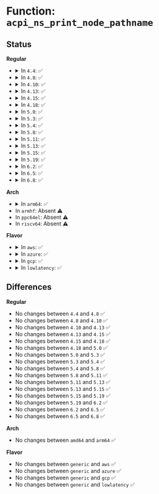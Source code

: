 # Function: <code>acpi_ns_print_node_pathname</code>

## Status
<b>Regular</b>
<ul>
<li>
<details>
<summary>In <code>4.4</code>: ✅</summary>

```c
void acpi_ns_print_node_pathname(struct acpi_namespace_node *node, const char *message);
```

**Collision:** Unique Global

**Inline:** No

**Transformation:** False

**Instances:**

```
In drivers/acpi/acpica/nsutils.c (ffffffff8149ee00)
Location: drivers/acpi/acpica/nsutils.c:71
Inline: False
Direct callers:
  - drivers/acpi/acpica/uterror.c:acpi_ut_method_error
```
**Symbols:**

```
ffffffff8149ee00-ffffffff8149ee9f: acpi_ns_print_node_pathname (STB_GLOBAL)
```
</details>
</li>
<li>
<details>
<summary>In <code>4.8</code>: ✅</summary>

```c
void acpi_ns_print_node_pathname(struct acpi_namespace_node *node, const char *message);
```

**Collision:** Unique Global

**Inline:** No

**Transformation:** False

**Instances:**

```
In drivers/acpi/acpica/nsutils.c (ffffffff814ee115)
Location: drivers/acpi/acpica/nsutils.c:71
Inline: False
Direct callers:
  - drivers/acpi/acpica/uterror.c:acpi_ut_method_error
```
**Symbols:**

```
ffffffff814ee115-ffffffff814ee1b4: acpi_ns_print_node_pathname (STB_GLOBAL)
```
</details>
</li>
<li>
<details>
<summary>In <code>4.10</code>: ✅</summary>

```c
void acpi_ns_print_node_pathname(struct acpi_namespace_node *node, const char *message);
```

**Collision:** Unique Global

**Inline:** No

**Transformation:** False

**Instances:**

```
In drivers/acpi/acpica/nsutils.c (ffffffff81510b7d)
Location: drivers/acpi/acpica/nsutils.c:71
Inline: False
Direct callers:
  - drivers/acpi/acpica/uterror.c:acpi_ut_method_error
```
**Symbols:**

```
ffffffff81510b7d-ffffffff81510c1c: acpi_ns_print_node_pathname (STB_GLOBAL)
```
</details>
</li>
<li>
<details>
<summary>In <code>4.13</code>: ✅</summary>

```c
void acpi_ns_print_node_pathname(struct acpi_namespace_node *node, const char *message);
```

**Collision:** Unique Global

**Inline:** No

**Transformation:** False

**Instances:**

```
In drivers/acpi/acpica/nsutils.c (ffffffff8152123b)
Location: drivers/acpi/acpica/nsutils.c:71
Inline: False
Direct callers:
  - drivers/acpi/acpica/psparse.c:acpi_ps_parse_aml
  - drivers/acpi/acpica/uterror.c:acpi_ut_method_error
```
**Symbols:**

```
ffffffff8152123b-ffffffff815212d0: acpi_ns_print_node_pathname (STB_GLOBAL)
```
</details>
</li>
<li>
<details>
<summary>In <code>4.15</code>: ✅</summary>

```c
void acpi_ns_print_node_pathname(struct acpi_namespace_node *node, const char *message);
```

**Collision:** Unique Global

**Inline:** No

**Transformation:** False

**Instances:**

```
In drivers/acpi/acpica/nsutils.c (ffffffff81575083)
Location: drivers/acpi/acpica/nsutils.c:71
Inline: False
Direct callers:
  - drivers/acpi/acpica/psparse.c:acpi_ps_parse_aml
  - drivers/acpi/acpica/uterror.c:acpi_ut_method_error
```
**Symbols:**

```
ffffffff81575083-ffffffff81575118: acpi_ns_print_node_pathname (STB_GLOBAL)
```
</details>
</li>
<li>
<details>
<summary>In <code>4.18</code>: ✅</summary>

```c
void acpi_ns_print_node_pathname(struct acpi_namespace_node *node, const char *message);
```

**Collision:** Unique Global

**Inline:** No

**Transformation:** False

**Instances:**

```
In drivers/acpi/acpica/nsutils.c (ffffffff815abff8)
Location: drivers/acpi/acpica/nsutils.c:37
Inline: False
Direct callers:
  - drivers/acpi/acpica/psparse.c:acpi_ps_parse_aml
  - drivers/acpi/acpica/uterror.c:acpi_ut_method_error
```
**Symbols:**

```
ffffffff815abff8-ffffffff815ac08d: acpi_ns_print_node_pathname (STB_GLOBAL)
```
</details>
</li>
<li>
<details>
<summary>In <code>5.0</code>: ✅</summary>

```c
void acpi_ns_print_node_pathname(struct acpi_namespace_node *node, const char *message);
```

**Collision:** Unique Global

**Inline:** No

**Transformation:** False

**Instances:**

```
In drivers/acpi/acpica/nsutils.c (ffffffff815c4fef)
Location: drivers/acpi/acpica/nsutils.c:37
Inline: False
Direct callers:
  - drivers/acpi/acpica/psparse.c:acpi_ps_parse_aml
  - drivers/acpi/acpica/uterror.c:acpi_ut_method_error
```
**Symbols:**

```
ffffffff815c4fef-ffffffff815c5084: acpi_ns_print_node_pathname (STB_GLOBAL)
```
</details>
</li>
<li>
<details>
<summary>In <code>5.3</code>: ✅</summary>

```c
void acpi_ns_print_node_pathname(struct acpi_namespace_node *node, const char *message);
```

**Collision:** Unique Global

**Inline:** No

**Transformation:** False

**Instances:**

```
In drivers/acpi/acpica/nsutils.c (ffffffff815f68d6)
Location: drivers/acpi/acpica/nsutils.c:37
Inline: False
Direct callers:
  - drivers/acpi/acpica/psparse.c:acpi_ps_parse_aml
  - drivers/acpi/acpica/uterror.c:acpi_ut_method_error
```
**Symbols:**

```
ffffffff815f68d6-ffffffff815f696d: acpi_ns_print_node_pathname (STB_GLOBAL)
```
</details>
</li>
<li>
<details>
<summary>In <code>5.4</code>: ✅</summary>

```c
void acpi_ns_print_node_pathname(struct acpi_namespace_node *node, const char *message);
```

**Collision:** Unique Global

**Inline:** No

**Transformation:** False

**Instances:**

```
In drivers/acpi/acpica/nsutils.c (ffffffff81617d7c)
Location: drivers/acpi/acpica/nsutils.c:37
Inline: False
Direct callers:
  - drivers/acpi/acpica/psparse.c:acpi_ps_parse_aml
  - drivers/acpi/acpica/uterror.c:acpi_ut_method_error
```
**Symbols:**

```
ffffffff81617d7c-ffffffff81617e13: acpi_ns_print_node_pathname (STB_GLOBAL)
```
</details>
</li>
<li>
<details>
<summary>In <code>5.8</code>: ✅</summary>

```c
void acpi_ns_print_node_pathname(struct acpi_namespace_node *node, const char *message);
```

**Collision:** Unique Global

**Inline:** No

**Transformation:** False

**Instances:**

```
In drivers/acpi/acpica/nsutils.c (ffffffff816c42b4)
Location: drivers/acpi/acpica/nsutils.c:37
Inline: False
Direct callers:
  - drivers/acpi/acpica/psparse.c:acpi_ps_parse_aml
  - drivers/acpi/acpica/uterror.c:acpi_ut_method_error
```
**Symbols:**

```
ffffffff816c42b4-ffffffff816c434b: acpi_ns_print_node_pathname (STB_GLOBAL)
```
</details>
</li>
<li>
<details>
<summary>In <code>5.11</code>: ✅</summary>

```c
void acpi_ns_print_node_pathname(struct acpi_namespace_node *node, const char *message);
```

**Collision:** Unique Global

**Inline:** No

**Transformation:** False

**Instances:**

```
In drivers/acpi/acpica/nsutils.c (ffffffff816e22f5)
Location: drivers/acpi/acpica/nsutils.c:37
Inline: False
Direct callers:
  - drivers/acpi/acpica/psparse.c:acpi_ps_parse_aml
  - drivers/acpi/acpica/uterror.c:acpi_ut_method_error
```
**Symbols:**

```
ffffffff816e22f5-ffffffff816e238c: acpi_ns_print_node_pathname (STB_GLOBAL)
```
</details>
</li>
<li>
<details>
<summary>In <code>5.13</code>: ✅</summary>

```c
void acpi_ns_print_node_pathname(struct acpi_namespace_node *node, const char *message);
```

**Collision:** Unique Global

**Inline:** No

**Transformation:** False

**Instances:**

```
In drivers/acpi/acpica/nsutils.c (ffffffff816c41e5)
Location: drivers/acpi/acpica/nsutils.c:37
Inline: False
Direct callers:
  - drivers/acpi/acpica/psparse.c:acpi_ps_parse_aml
  - drivers/acpi/acpica/uterror.c:acpi_ut_method_error
```
**Symbols:**

```
ffffffff816c41e5-ffffffff816c427c: acpi_ns_print_node_pathname (STB_GLOBAL)
```
</details>
</li>
<li>
<details>
<summary>In <code>5.15</code>: ✅</summary>

```c
void acpi_ns_print_node_pathname(struct acpi_namespace_node *node, const char *message);
```

**Collision:** Unique Global

**Inline:** No

**Transformation:** False

**Instances:**

```
In drivers/acpi/acpica/nsutils.c (ffffffff8173b519)
Location: drivers/acpi/acpica/nsutils.c:37
Inline: False
Direct callers:
  - drivers/acpi/acpica/psparse.c:acpi_ps_parse_aml
  - drivers/acpi/acpica/uterror.c:acpi_ut_method_error
```
**Symbols:**

```
ffffffff8173b519-ffffffff8173b5b0: acpi_ns_print_node_pathname (STB_GLOBAL)
```
</details>
</li>
<li>
<details>
<summary>In <code>5.19</code>: ✅</summary>

```c
void acpi_ns_print_node_pathname(struct acpi_namespace_node *node, const char *message);
```

**Collision:** Unique Global

**Inline:** No

**Transformation:** False

**Instances:**

```
In drivers/acpi/acpica/nsutils.c (ffffffff8186cb4b)
Location: drivers/acpi/acpica/nsutils.c:37
Inline: False
Direct callers:
  - drivers/acpi/acpica/psparse.c:acpi_ps_parse_aml
  - drivers/acpi/acpica/uterror.c:acpi_ut_method_error
  - drivers/acpi/acpica/dbexec.c:acpi_db_execution_walk
```
**Symbols:**

```
ffffffff8186cb4b-ffffffff8186cc01: acpi_ns_print_node_pathname (STB_GLOBAL)
```
</details>
</li>
<li>
<details>
<summary>In <code>6.2</code>: ✅</summary>

```c
void acpi_ns_print_node_pathname(struct acpi_namespace_node *node, const char *message);
```

**Collision:** Unique Global

**Inline:** No

**Transformation:** False

**Instances:**

```
In drivers/acpi/acpica/nsutils.c (ffffffff819ac520)
Location: drivers/acpi/acpica/nsutils.c:37
Inline: False
Direct callers:
  - drivers/acpi/acpica/psparse.c:acpi_ps_parse_aml
  - drivers/acpi/acpica/uterror.c:acpi_ut_method_error
  - drivers/acpi/acpica/dbexec.c:acpi_db_execution_walk
```
**Symbols:**

```
ffffffff819ac520-ffffffff819ac5d0: acpi_ns_print_node_pathname (STB_GLOBAL)
```
</details>
</li>
<li>
<details>
<summary>In <code>6.5</code>: ✅</summary>

```c
void acpi_ns_print_node_pathname(struct acpi_namespace_node *node, const char *message);
```

**Collision:** Unique Global

**Inline:** No

**Transformation:** False

**Instances:**

```
In drivers/acpi/acpica/nsutils.c (ffffffff819f33e0)
Location: drivers/acpi/acpica/nsutils.c:37
Inline: False
Direct callers:
  - drivers/acpi/acpica/psparse.c:acpi_ps_parse_aml
  - drivers/acpi/acpica/uterror.c:acpi_ut_method_error
  - drivers/acpi/acpica/dbexec.c:acpi_db_execution_walk
```
**Symbols:**

```
ffffffff819f33e0-ffffffff819f3490: acpi_ns_print_node_pathname (STB_GLOBAL)
```
</details>
</li>
<li>
<details>
<summary>In <code>6.8</code>: ✅</summary>

```c
void acpi_ns_print_node_pathname(struct acpi_namespace_node *node, const char *message);
```

**Collision:** Unique Global

**Inline:** No

**Transformation:** False

**Instances:**

```
In drivers/acpi/acpica/nsutils.c (ffffffff81a3e200)
Location: drivers/acpi/acpica/nsutils.c:37
Inline: False
Direct callers:
  - drivers/acpi/acpica/psparse.c:acpi_ps_parse_aml
  - drivers/acpi/acpica/uterror.c:acpi_ut_method_error
  - drivers/acpi/acpica/dbexec.c:acpi_db_execution_walk
```
**Symbols:**

```
ffffffff81a3e200-ffffffff81a3e2b0: acpi_ns_print_node_pathname (STB_GLOBAL)
```
</details>
</li>
</ul>
<b>Arch</b>
<ul>
<li>
<details>
<summary>In <code>arm64</code>: ✅</summary>

```c
void acpi_ns_print_node_pathname(struct acpi_namespace_node *node, const char *message);
```

**Collision:** Unique Global

**Inline:** No

**Transformation:** False

**Instances:**

```
In drivers/acpi/acpica/nsutils.c (ffff80001078fe00)
Location: drivers/acpi/acpica/nsutils.c:37
Inline: False
Direct callers:
  - drivers/acpi/acpica/psparse.c:acpi_ps_parse_aml
  - drivers/acpi/acpica/uterror.c:acpi_ut_method_error
```
**Symbols:**

```
ffff80001078fe00-ffff80001078feb0: acpi_ns_print_node_pathname (STB_GLOBAL)
```
</details>
</li>
<li>
In <code>armhf</code>: Absent ⚠️
</li>
<li>
In <code>ppc64el</code>: Absent ⚠️
</li>
<li>
In <code>riscv64</code>: Absent ⚠️
</li>
</ul>
<b>Flavor</b>
<ul>
<li>
<details>
<summary>In <code>aws</code>: ✅</summary>

```c
void acpi_ns_print_node_pathname(struct acpi_namespace_node *node, const char *message);
```

**Collision:** Unique Global

**Inline:** No

**Transformation:** False

**Instances:**

```
In drivers/acpi/acpica/nsutils.c (ffffffff815f5847)
Location: drivers/acpi/acpica/nsutils.c:37
Inline: False
Direct callers:
  - drivers/acpi/acpica/psparse.c:acpi_ps_parse_aml
  - drivers/acpi/acpica/uterror.c:acpi_ut_method_error
```
**Symbols:**

```
ffffffff815f5847-ffffffff815f58de: acpi_ns_print_node_pathname (STB_GLOBAL)
```
</details>
</li>
<li>
<details>
<summary>In <code>azure</code>: ✅</summary>

```c
void acpi_ns_print_node_pathname(struct acpi_namespace_node *node, const char *message);
```

**Collision:** Unique Global

**Inline:** No

**Transformation:** False

**Instances:**

```
In drivers/acpi/acpica/nsutils.c (ffffffff815e0dd2)
Location: drivers/acpi/acpica/nsutils.c:37
Inline: False
Direct callers:
  - drivers/acpi/acpica/psparse.c:acpi_ps_parse_aml
  - drivers/acpi/acpica/uterror.c:acpi_ut_method_error
```
**Symbols:**

```
ffffffff815e0dd2-ffffffff815e0e69: acpi_ns_print_node_pathname (STB_GLOBAL)
```
</details>
</li>
<li>
<details>
<summary>In <code>gcp</code>: ✅</summary>

```c
void acpi_ns_print_node_pathname(struct acpi_namespace_node *node, const char *message);
```

**Collision:** Unique Global

**Inline:** No

**Transformation:** False

**Instances:**

```
In drivers/acpi/acpica/nsutils.c (ffffffff8160c05c)
Location: drivers/acpi/acpica/nsutils.c:37
Inline: False
Direct callers:
  - drivers/acpi/acpica/psparse.c:acpi_ps_parse_aml
  - drivers/acpi/acpica/uterror.c:acpi_ut_method_error
```
**Symbols:**

```
ffffffff8160c05c-ffffffff8160c0f3: acpi_ns_print_node_pathname (STB_GLOBAL)
```
</details>
</li>
<li>
<details>
<summary>In <code>lowlatency</code>: ✅</summary>

```c
void acpi_ns_print_node_pathname(struct acpi_namespace_node *node, const char *message);
```

**Collision:** Unique Global

**Inline:** No

**Transformation:** False

**Instances:**

```
In drivers/acpi/acpica/nsutils.c (ffffffff81625f0c)
Location: drivers/acpi/acpica/nsutils.c:37
Inline: False
Direct callers:
  - drivers/acpi/acpica/psparse.c:acpi_ps_parse_aml
  - drivers/acpi/acpica/uterror.c:acpi_ut_method_error
```
**Symbols:**

```
ffffffff81625f0c-ffffffff81625fa3: acpi_ns_print_node_pathname (STB_GLOBAL)
```
</details>
</li>
</ul>

## Differences
<b>Regular</b>
<ul>
<li>
No changes between <code>4.4</code> and <code>4.8</code> ✅
</li>
<li>
No changes between <code>4.8</code> and <code>4.10</code> ✅
</li>
<li>
No changes between <code>4.10</code> and <code>4.13</code> ✅
</li>
<li>
No changes between <code>4.13</code> and <code>4.15</code> ✅
</li>
<li>
No changes between <code>4.15</code> and <code>4.18</code> ✅
</li>
<li>
No changes between <code>4.18</code> and <code>5.0</code> ✅
</li>
<li>
No changes between <code>5.0</code> and <code>5.3</code> ✅
</li>
<li>
No changes between <code>5.3</code> and <code>5.4</code> ✅
</li>
<li>
No changes between <code>5.4</code> and <code>5.8</code> ✅
</li>
<li>
No changes between <code>5.8</code> and <code>5.11</code> ✅
</li>
<li>
No changes between <code>5.11</code> and <code>5.13</code> ✅
</li>
<li>
No changes between <code>5.13</code> and <code>5.15</code> ✅
</li>
<li>
No changes between <code>5.15</code> and <code>5.19</code> ✅
</li>
<li>
No changes between <code>5.19</code> and <code>6.2</code> ✅
</li>
<li>
No changes between <code>6.2</code> and <code>6.5</code> ✅
</li>
<li>
No changes between <code>6.5</code> and <code>6.8</code> ✅
</li>
</ul>
<b>Arch</b>
<ul>
<li>
No changes between <code>amd64</code> and <code>arm64</code> ✅
</li>
</ul>
<b>Flavor</b>
<ul>
<li>
No changes between <code>generic</code> and <code>aws</code> ✅
</li>
<li>
No changes between <code>generic</code> and <code>azure</code> ✅
</li>
<li>
No changes between <code>generic</code> and <code>gcp</code> ✅
</li>
<li>
No changes between <code>generic</code> and <code>lowlatency</code> ✅
</li>
</ul>
